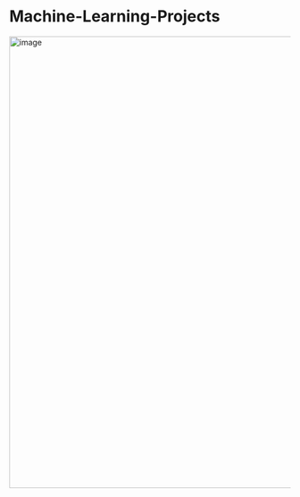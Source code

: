 # Machine-Learning-Projects
<img width="1427" height="810" alt="image" src="https://github.com/user-attachments/assets/1e255006-5b00-487f-8311-d7b7df5ca875" />

